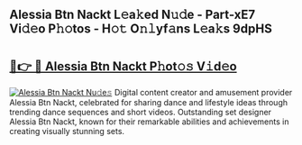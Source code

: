 ## Alessia Btn Nackt L𝚎a𝚔ed N𝚞𝚍e - Part-xE7 Vi𝚍𝚎o P𝚑𝚘tos - H𝚘𝚝 O𝚗𝚕yf𝚊ns L𝚎a𝚔s 9dpHS

# <h2><a href="http://kf27jt7.oniu.top/?m=Alessia+Btn+Nackt">🔗👉 🔴 Alessia Btn Nackt P𝚑ot𝚘𝚜 V𝚒d𝚎o</a></h2>

[![Alessia Btn Nackt Nu𝚍e𝚜](https://i.imgur.com/0qMVB7G.gif)](http://kf27jt7.oniu.top/?m=Alessia+Btn+Nackt)
Digital content creator and amusement provider Alessia Btn Nackt, celebrated for sharing dance and lifestyle ideas through trending dance sequences and short videos. Outstanding set designer Alessia Btn Nackt, known for their remarkable abilities and achievements in creating visually stunning sets.  
